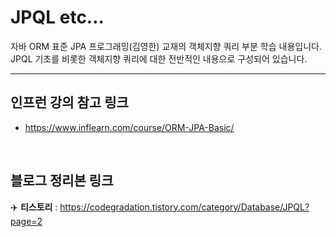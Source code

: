# JPQL etc...
자바 ORM 표준 JPA 프로그래밍(김영한) 교재의 객체지향 쿼리 부분 학습 내용입니다. <br>
JPQL 기초를 비롯한 객체지향 쿼리에 대한 전반적인 내용으로 구성되어 있습니다. <br>

---

## 인프런 강의 참고 링크
- https://www.inflearn.com/course/ORM-JPA-Basic/
<br>

## 블로그 정리본 링크
✈️ **티스토리** : https://codegradation.tistory.com/category/Database/JPQL?page=2

